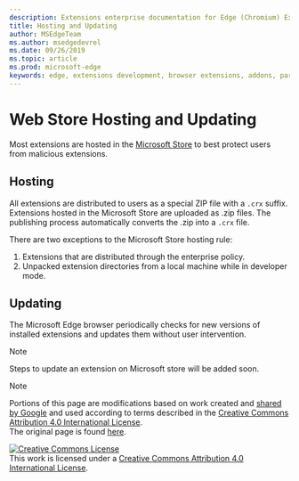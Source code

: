 ```yaml
---
description: Extensions enterprise documentation for Edge (Chromium) Extensions.
title: Hosting and Updating
author: MSEdgeTeam
ms.author: msedgedevrel
ms.date: 09/26/2019
ms.topic: article
ms.prod: microsoft-edge
keywords: edge, extensions development, browser extensions, addons, partner center, developer
---
```


# Web Store Hosting and Updating  

Most extensions are hosted in the [Microsoft Store][MicrosoftStoreExtensions] to best protect users from malicious extensions.  

## Hosting  

All extensions are distributed to users as a special ZIP file with a `.crx` suffix.  Extensions hosted in the Microsoft Store are uploaded as .zip files. The publishing process automatically converts the .zip into a `.crx` file.  

There are two exceptions to the Microsoft Store hosting rule:  

1.  Extensions that are distributed through the enterprise policy.  
1.  Unpacked extension directories from a local machine while in developer mode.  

## Updating  

The Microsoft Edge browser periodically checks for new versions of installed extensions and updates them without user intervention.  

> [!NOTE]
> Steps to update an extension on Microsoft store will be added soon.  

<!-- links -->  

[MicrosoftStoreExtensions]: https://microsoftedge.microsoft.com/insider-addons/category/EdgeExtensions "Extensions - Microsoft Edge Insider Addons"  

> [!NOTE]
> Portions of this page are modifications based on work created and [shared by Google][GoogleSitePolicies] and used according to terms described in the [Creative Commons Attribution 4.0 International License][CCA4IL].  
> The original page is found [here](https://developer.chrome.com/extensions/hosting/).  

[![Creative Commons License][CCby4Image]][CCA4IL]  
This work is licensed under a [Creative Commons Attribution 4.0 International License][CCA4IL].  

[CCA4IL]: http://creativecommons.org/licenses/by/4.0  
[CCby4Image]: https://i.creativecommons.org/l/by/4.0/88x31.png  
[GoogleSitePolicies]: https://developers.google.com/terms/site-policies  
